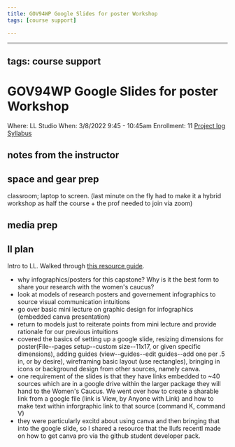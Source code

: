 ```yaml
---
title: GOV94WP Google Slides for poster Workshop
tags: [course support]

---
```


---
tags: course support
---
# GOV94WP Google Slides for poster Workshop

Where: LL Studio
When: 3/8/2022 9:45 - 10:45am
Enrollment: 11
[Project log](https://docs.google.com/document/d/1SkFpAd9gP-8heibbTBDsBh4dc0aHKMFI3rLsP-O8vyY/edit?usp=drivesdk)
[Syllabus](https://airtable.com/appOgUGNrRPyW0xRm/tblF0oKLCPhK6TnAe/viwxouIdoOK1PvsTF/rec7mr6feshLiQGZW/flde6CJXApRaFoOpC/att7nArHVCyeQ1wti?blocks=hide)

## notes from the instructor

## space and gear prep
classroom; laptop to screen. (last minute on the fly had to make it a hybrid workshop as half the course + the prof needed to join via zoom)
## media prep
## ll plan

Intro to LL. Walked through [this resource guide](https://hackmd.io/vLlsUIY0Sui0xPB2U9hDjQ). 

* why infographics/posters for this capstone? Why is it the best form to share your research with the women's caucus?
* look at models of research posters and governement infographics to source visual communication intuitions
* go over basic mini lecture on graphic design for infographics (embedded canva presentation)
* return to models just to reiterate points from mini lecture and provide rationale for our previous intuitions
* covered the basics of setting up a google slide, resizing dimensions for poster(File--pages setup--custom size--11x17, or given specific dimensions), adding guides (view--guides--edit guides--add one per .5 in, or by desire), wireframing basic layout (use rectangles), bringing in icons or background design from other sources, namely canva. 
* one requirement of the slides is that they have links embedded to ~40 sources which are in a google drive within the larger package they will hand to the Women's Caucus. We went over how to create a sharable link from a google file (link is View, by Anyone with Link) and how to make text within inforgraphic link to that source (command K, command V)
* they were particularly excitd about using canva and then bringing that into the google slide, so I shared a resource that the llufs recentl made on how to get canva pro via the github student developer pack.
